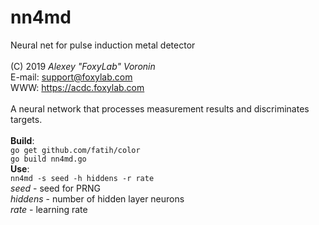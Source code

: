 # nn4md
Neural net for pulse induction metal detector<br/>
<br/>
(C) 2019 *Alexey "FoxyLab" Voronin*<br/>
E-mail: support@foxylab.com<br/>
WWW: https://acdc.foxylab.com<br/>
<br/>
A neural network that processes measurement results and discriminates targets.<br/>
<br/>
**Build**:<br/>
`go get github.com/fatih/color`<br/>
`go build nn4md.go`
<br/>
**Use**:<br/>
`nn4md -s seed -h hiddens -r rate`<br/>
*seed* - seed for PRNG<br/>
*hiddens* - number of hidden layer neurons<br/>
*rate* - learning rate<br/>
